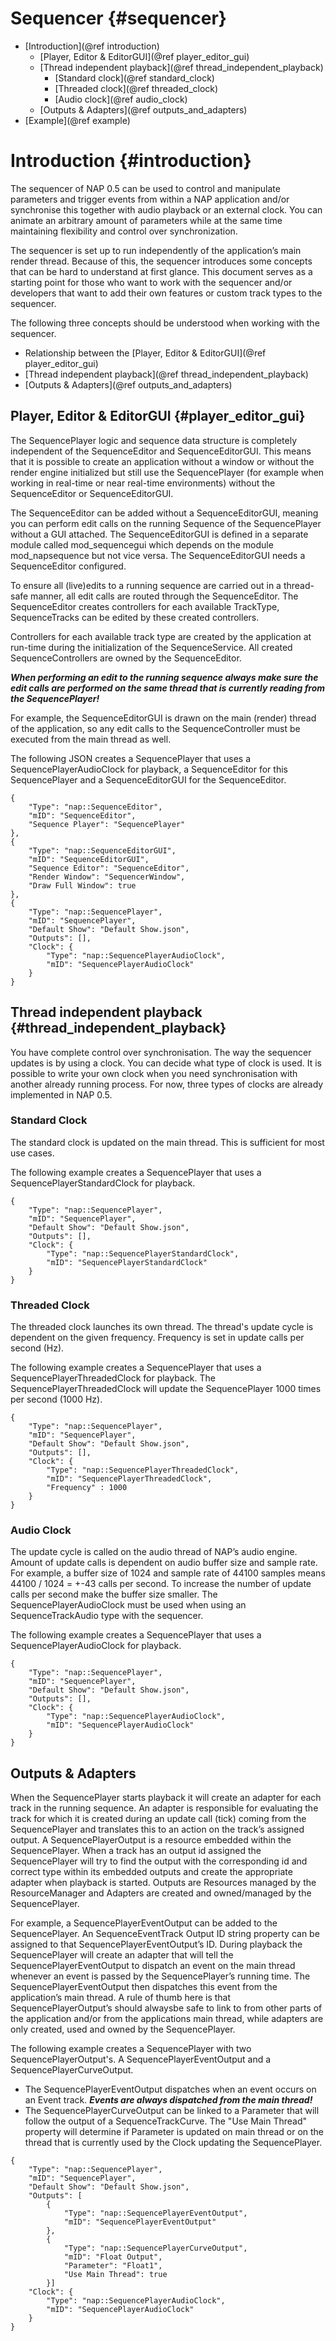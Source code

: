 Sequencer {#sequencer}
=======================
* [Introduction](@ref introduction)
  * [Player, Editor & EditorGUI](@ref player_editor_gui) 
  * [Thread independent playback](@ref thread_independent_playback)
    * [Standard clock](@ref standard_clock)
    * [Threaded clock](@ref threaded_clock)
    * [Audio clock](@ref audio_clock)
  * [Outputs & Adapters](@ref outputs_and_adapters)
* [Example](@ref example)

# Introduction {#introduction}

The sequencer of NAP 0.5 can be used to control and manipulate parameters and trigger events from within a NAP application and/or synchronise this together with audio playback or an external clock. You can animate an arbitrary amount of parameters while at the same time maintaining flexibility and control over synchronization.

The sequencer is set up to run independently of the application’s main render thread. Because of this, the sequencer introduces some concepts that can be hard to understand at first glance. This document serves as a starting point for those who want to work with the sequencer and/or developers that want to add their own features or custom track types to the sequencer.

The following three concepts should be understood when working with the sequencer.
* Relationship between the [Player, Editor & EditorGUI](@ref player_editor_gui)
* [Thread independent playback](@ref thread_independent_playback)
* [Outputs & Adapters](@ref outputs_and_adapters)

## Player, Editor & EditorGUI {#player_editor_gui}

The SequencePlayer logic and sequence data structure is completely independent of the SequenceEditor and SequenceEditorGUI. This means that it is possible to create an application without a window or without the render engine initialized but still use the SequencePlayer (for example when working in real-time or near real-time environments) without the SequenceEditor or SequenceEditorGUI. 

The SequenceEditor can be added without a SequenceEditorGUI, meaning you can perform edit calls on the running Sequence of the SequencePlayer without a GUI attached.
The SequenceEditorGUI is defined in a separate module called mod_sequencegui which depends on the module mod_napsequence but not vice versa. The SequenceEditorGUI needs a SequenceEditor configured.

To ensure all (live)edits to a running sequence are carried out in a thread-safe manner, all edit calls are routed through the SequenceEditor. The SequenceEditor creates controllers for each available TrackType, SequenceTracks can be edited by these created controllers.

Controllers for each available track type are created by the application at run-time during the initialization of the SequenceService. All created SequenceControllers are owned by the SequenceEditor.

**_When performing an edit to the running sequence always make sure the edit calls are performed on the same thread that is currently reading from the SequencePlayer!_**

For example, the SequenceEditorGUI is drawn on the main (render) thread of the application, so any edit calls to the SequenceController must be executed from the main thread as well. 

The following JSON creates a SequencePlayer that uses a SequencePlayerAudioClock for playback, a SequenceEditor for this SequencePlayer and a SequenceEditorGUI for the SequenceEditor.
```
{
    "Type": "nap::SequenceEditor",
    "mID": "SequenceEditor",
    "Sequence Player": "SequencePlayer"
},
{
    "Type": "nap::SequenceEditorGUI",
    "mID": "SequenceEditorGUI",
    "Sequence Editor": "SequenceEditor",
    "Render Window": "SequencerWindow",
    "Draw Full Window": true
},
{
    "Type": "nap::SequencePlayer",
    "mID": "SequencePlayer",
    "Default Show": "Default Show.json",
    "Outputs": [],
    "Clock": {
        "Type": "nap::SequencePlayerAudioClock",
        "mID": "SequencePlayerAudioClock"
    }
}
```

## Thread independent playback {#thread_independent_playback}

You have complete control over synchronisation. The way the sequencer updates is by using a clock. You can decide what type of clock is used. It is possible to write your own clock when you need synchronisation with another already running process. For now, three types of clocks are already implemented in NAP 0.5.

### Standard Clock
The standard clock is updated on the main thread. This is sufficient for most use cases.

The following example creates a SequencePlayer that uses a SequencePlayerStandardClock for playback.

```
{
    "Type": "nap::SequencePlayer",
    "mID": "SequencePlayer",
    "Default Show": "Default Show.json",
    "Outputs": [],
    "Clock": {
        "Type": "nap::SequencePlayerStandardClock",
        "mID": "SequencePlayerStandardClock"
    }
}
```

### Threaded Clock
The threaded clock launches its own thread. The thread's update cycle is dependent on the given frequency. Frequency is set in update calls per second (Hz).

The following example creates a SequencePlayer that uses a SequencePlayerThreadedClock for playback. The SequencePlayerThreadedClock will update the SequencePlayer 1000 times per second (1000 Hz).

```
{
    "Type": "nap::SequencePlayer",
    "mID": "SequencePlayer",
    "Default Show": "Default Show.json",
    "Outputs": [],
    "Clock": {
        "Type": "nap::SequencePlayerThreadedClock",
        "mID": "SequencePlayerThreadedClock",
        "Frequency" : 1000
    }
}
```

### Audio Clock
The update cycle is called on the audio thread of NAP’s audio engine. Amount of update calls is dependent on audio buffer size and sample rate. For example, a buffer size of 1024 and sample rate of 44100 samples means 44100 / 1024 =  +-43 calls per second. To increase the number of update calls per second make the buffer size smaller. The SequencePlayerAudioClock must be used when using an SequenceTrackAudio type with the sequencer.

The following example creates a SequencePlayer that uses a SequencePlayerAudioClock for playback.
```
{
    "Type": "nap::SequencePlayer",
    "mID": "SequencePlayer",
    "Default Show": "Default Show.json",
    "Outputs": [],
    "Clock": {
        "Type": "nap::SequencePlayerAudioClock",
        "mID": "SequencePlayerAudioClock"
    }
}
```

## Outputs & Adapters

When the SequencePlayer starts playback it will create an adapter for each track in the running sequence. An adapter is responsible for evaluating the track for which it is created during an update call (tick) coming from the SequencePlayer and translates this to an action on the track’s assigned output. A SequencePlayerOutput is a resource embedded within the SequencePlayer. When a track has an output id assigned the SequencePlayer will try to find the output with the corresponding id and correct type within its embedded outputs and create the appropriate adapter when playback is started. Outputs are Resources managed by the ResourceManager and Adapters are created and owned/managed by the SequencePlayer. 

For example, a SequencePlayerEventOutput can be added to the SequencePlayer. An SequenceEventTrack Output ID string property can be assigned to that SequencePlayerEventOutput’s ID. During playback the SequencePlayer will create an adapter that will tell the SequencePlayerEventOutput to dispatch an event on the main thread whenever an event is passed by the SequencePlayer’s running time. The SequencePlayerEventOutput then dispatches this event from the application’s main thread. A rule of thumb here is that SequencePlayerOutput’s should alwaysbe safe to link to from other parts of the application and/or from the applications main thread, while adapters are only created, used and owned by the SequencePlayer.

The following example creates a SequencePlayer with two SequencePlayerOutput's. A SequencePlayerEventOutput and a SequencePlayerCurveOutput.

- The SequencePlayerEventOutput dispatches when an event occurs on an Event track.  **_Events are always dispatched from the main thread!_** 
- The SequencePlayerCurveOutput can be linked to a Parameter that will follow the output of a SequenceTrackCurve. The "Use Main Thread" property will determine if Parameter is updated on main thread or on the thread that is currently used by the Clock updating the SequencePlayer.
```
{
    "Type": "nap::SequencePlayer",
    "mID": "SequencePlayer",
    "Default Show": "Default Show.json",
    "Outputs": [
        {
            "Type": "nap::SequencePlayerEventOutput",
            "mID": "SequencePlayerEventOutput"
        },
        {
            "Type": "nap::SequencePlayerCurveOutput",
            "mID": "Float Output",
            "Parameter": "Float1",
            "Use Main Thread": true
        }]
    "Clock": {
        "Type": "nap::SequencePlayerAudioClock",
        "mID": "SequencePlayerAudioClock"
    }
}
```